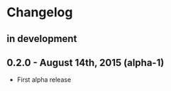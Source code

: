 Changelog
=========

in development
--------------


0.2.0 - August 14th, 2015 (alpha-1)
-----------------------------------

* First alpha release
